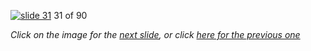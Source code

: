 [![slide 31](https://dl.dropboxusercontent.com/u/2977490/presentations/cookbook/31.jpg)](32.md)
31 of 90

_Click on the image for the [next slide](32.md), or click [here for the previous one](30.md)_